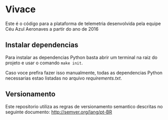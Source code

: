 # Vivace
Este é o código para a plataforma de telemetria desenvolvida pela equipe Céu Azul Aeronaves a partir do ano de 2016

## Instalar dependencias

Para instalar as dependencias Python basta abrir um terminal na raiz do projeto e usar o comando ```make init```.

Caso voce prefira fazer isso manualmente, todas as dependencias Python necessarias estao listadas no arquivo *requirements.txt*.

## Versionamento
Este repositorio utiliza as regras de versionamento semantico descritas no seguinte documento: http://semver.org/lang/pt-BR
